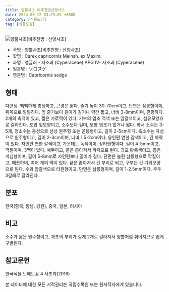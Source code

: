 ```yaml
---
title: 양뿔사초_비추천명산양사초
date: 2024-06-12 03:29:01 +0800
category: [식물도감]
tag: [식물도감]
---
```




![양뿔사초[비추천명 : 산양사초]](/fileUpload/plants/basic/Cyperaceae/Carex/5225/5225_20160802135828569files_th2.jpg)
- 국명 : 양뿔사초[비추천명 : 산양사초]
- 학명 : Carex capricornis Meinsh. ex Maxim.
- 과명 : 앵글러 - 사초과 (Cyperaceae) APG Ⅳ- 사초과 (Cyperaceae)
- 일본명 : ゾロスゲ
- 영문명 : Capricornis sedge


## 형태
다년생. 빽빽하게 총생하고, 근경은 짧다. 줄기 높이 30-70cm이고, 단면은 삼릉형이며, 위쪽으로 깔깔하다. 잎 줄기보다 길이가 길거나 약간 짧고, 너비 3-8mm이며, 편평하다. 2개의 측맥이 있고, 짧은 가로맥이 있다. 기부의 엽초 적색 또는 암갈색이고, 섬유모양으로 갈라진다. 포엽 잎모양이고, 소수보다 길며, 보통 엽초가 없거나 짧다. 화서 소수는 3-5개, 정소수는 웅성으로 선상 원주형 또는 곤봉형이고, 길이 2-5cm이다. 측소수는 자성으로 원주형이고, 길이 2-3cm이며, 너비 1.5-2cm이다. 웅인편 연한 갈색이고, 긴 까락이 있다. 자인편 연한 갈색이고, 가운데는 녹색이며, 장타원형이다. 길이 4-5mm이고, 막질이며, 3맥이 있다. 예두이고, 끝은 좁아져서 까락으로 된다. 과포 황록색이고, 좁은 피침형이며, 길이 5-8mm로 자인편보다 길이가 길다. 단면은 눌린 삼릉형으로 막질이고, 매끈하며, 여러 개의 맥이 있다. 끝은 좁아져서 긴 부리로 되고, 구부는 긴 가위모양으로 된다. 수과 암갈색으로 타원형이고, 단면은 삼릉형이며, 길이 1-2.5mm이다. 주두 3갈래로 갈라진다.
## 분포
한국(함북, 함남, 강원), 중국, 일본, 러시아
## 비고
소수가 짧은 원주형이고, 과포의 부리가 길게 2개로 갈라져서 양뿔처럼 휘어지므로 쉽게 구별된다.
## 참고문헌
한국식물 도해도감 4 사초과(2016)






본 데이터에 대한 모든 저작권리는 국립수목원 또는 원저작자에게 있습니다.
